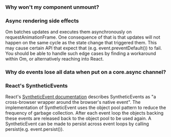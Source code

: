 ### Why won't my component unmount?

### Async rendering side effects
Om batches updates and executes them asynchronously on requestAnimationFrame. One consequence of that is that updates will not happen on the same cycle as the state change that triggered them. This may cause certain API that expect that (e.g. event.preventDefault()) to fail. You should be able to handle such edge cases by finding a workaround within Om, or alternatively reaching into React.

### Why do events lose all data when put on a core.async channel?

### React's SyntheticEvents 
React's [SyntheticEvent documentation](facebook.github.io/react/docs/events.html) describes SyntheticEvents as "a cross-browser wrapper around the browser's native event". The implementation of SyntheticEvent uses the object pool pattern to reduce the frequency of garbage collection. After each event loop the objects backing these events are released back to the object pool to be used again. A SyntheticEvent can be made to persist across event loops by calling persist(e.g. event.persist()).
